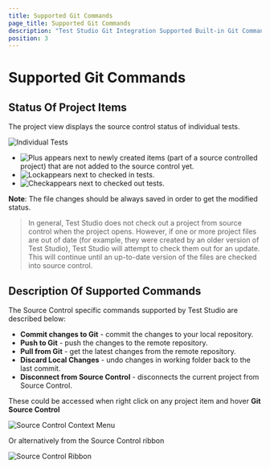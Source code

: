 ```yaml
---
title: Supported Git Commands
page_title: Supported Git Commands
description: "Test Studio Git Integration Supported Built-in Git Commands"
position: 3
---
```

# Supported Git Commands

## Status Of Project Items

The project view displays the source control status of individual tests.

![Individual Tests][6]

- ![Plus][7] appears next to newly created items (part of a source controlled project) that are not added to the source control yet.
- ![Lock][8]appears next to checked in tests.
- ![Check][9]appears next to checked out tests.

**Note**: The file changes should be always saved in order to get the modified status.

> In general, Test Studio does not check out a project from source control when the project opens. However, if one or more project files are out of date (for example, they were created by an older version of Test Studio), Test Studio will attempt to check them out for an update. This will continue until an up-to-date version of the files are checked into source control.

## Description Of Supported Commands

The Source Control specific commands supported by Test Studio are described below:

- **Commit changes to Git** - commit the changes to your local repository.
- **Push to Git** - push the changes to the remote repository.
- **Pull from Git** - get the latest changes from the remote repository.
- **Discard Local Changes** - undo changes in working folder back to the last commit.
- **Disconnect from Source Control** - disconnects the current project from Source Control.

These could be accessed when right click on any project item and hover **Git Source Control**

![Source Control Context Menu][1]

Or alternatively from the Source Control ribbon

![Source Control Ribbon][2]

[1]: /img/features/source-control/git/supported-git-commands/fig1.png
[2]: /img/features/source-control/git/supported-git-commands/fig2.png

[6]: /img/features/source-control/open-tfs-project/fig6.png
[7]: /img/features/source-control/open-tfs-project/fig7.png
[8]: /img/features/source-control/open-tfs-project/fig8.png
[9]: /img/features/source-control/open-tfs-project/fig9.png
